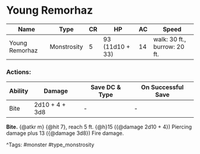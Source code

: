 # Young Remorhaz

| Name | Type | CR | HP | AC | Speed |
|------|------|----|----|----|-------|
| Young Remorhaz | Monstrosity | 5 | 93 (11d10 + 33) | 14 | walk: 30 ft., burrow: 20 ft. |

### Actions:

| Ability | Damage | Save DC & Type | On Successful Save |
|---------|--------|----------------|--------------------|
| Bite | 2d10 + 4 + 3d8 | - | - |


**Bite.** {@atkr m} {@hit 7}, reach 5 ft. {@h}15 ({@damage 2d10 + 4}) Piercing damage plus 13 ({@damage 3d8}) Fire damage.

^Tags: #monster #type_monstrosity